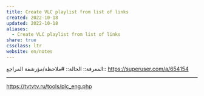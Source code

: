 ```yaml
---
title: Create VLC playlist from list of links
created: 2022-10-18
updated: 2022-10-18
aliases:
  - Create VLC playlist from list of links
share: true
cssclass: ltr
website: en/notes
---
```


المعرفة::
الحالة:: #ملاحظة/مؤرشفة
المراجع:: <https://superuser.com/a/654154>

---

<https://tvtvtv.ru/tools/plc_eng.php>
